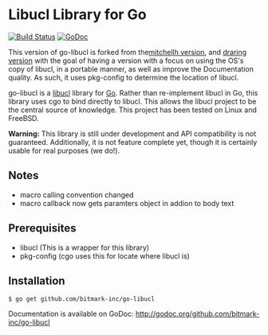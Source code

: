 # Libucl Library for Go
[![Build Status](https://travis-ci.org/bitmark-inc/go-libucl.svg?branch=master)](https://travis-ci.org/bitmark-inc/go-libucl)
[![GoDoc](https://godoc.org/github.com/bitmark-inc/go-libucl?status.svg)](https://godoc.org/github.com/bitmark-inc/go-libucl)

This version of go-libucl is forked from the[mitchellh version](https://github.com/mitchellh/go-libucl),
and [draring version](http://godoc.org/github.com/draringi/go-libucl)
with the goal of having a version with a focus on using the OS's copy of libucl, in a portable manner,
as well as improve the Documentation quality.
As such, it uses pkg-config to determine the location of libucl.

go-libucl is a [libucl](https://github.com/vstakhov/libucl) library for
[Go](http://golang.org). Rather than re-implement libucl in Go, this library
uses cgo to bind directly to libucl. This allows the libucl project to be
the central source of knowledge. This project has been tested on Linux and FreeBSD.

**Warning:** This library is still under development and API compatibility
is not guaranteed. Additionally, it is not feature complete yet, though
it is certainly usable for real purposes (we do!).

## Notes
* macro calling convention changed
* macro callback now gets paramters object in addion to body text

## Prerequisites
* libucl (This is a wrapper for this library)
* pkg-config (cgo uses this for locate where libucl is)

## Installation

```
$ go get github.com/bitmark-inc/go-libucl
```

Documentation is available on GoDoc: http://godoc.org/github.com/bitmark-inc/go-libucl
